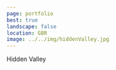 ```yaml
---
page: portfolio
best: true
landscape: false
location: GBR
image: ../../img/hiddenValley.jpg
---
```

Hidden Valley
